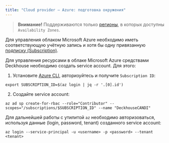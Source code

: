 ```yaml
---
title: "Cloud provider — Azure: подготовка окружения"
---
```


> **Внимание!** Поддерживаются только [регионы](https://docs.microsoft.com/ru-ru/azure/availability-zones/az-region), в которых доступны `Availability Zones`.

Для управления облаком Microsoft Azure необходимо иметь соответствующую учётную запись и хотя бы одну привязанную [подписку (Subscription)](https://docs.microsoft.com/en-us/azure/cost-management-billing/manage/create-subscription).

Для управления ресурсами в облаке Microsoft Azure средствами Deckhouse необходимо создать service account. Для этого:
1. Установите [Azure CLI](https://docs.microsoft.com/en-us/cli/azure/install-azure-cli), авторизуйтесь и получите `Subscription ID`:

  ```shell
  export SUBSCRIPTION_ID=$(az login | jq -r '.[0].id')
  ```

2. Создайте service account:

  ```shell
  az ad sp create-for-rbac --role="Contributor" --scopes="/subscriptions/$SUBSCRIPTION_ID" --name "DeckhouseCANDI"
  ```

Для дальнейшей работы с утилитой `az` необходимо авторизоваться, используя данные (login, password, tenant) созданного service account:

```shell
az login --service-principal -u <username> -p <password> --tenant <tenant>
```
